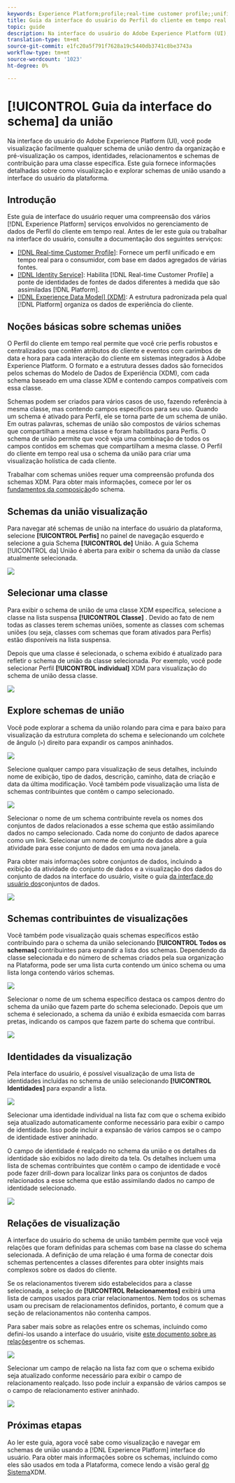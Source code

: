 ```yaml
---
keywords: Experience Platform;profile;real-time customer profile;;unified profile;Unified Profile;unified;Profile;rtcp;enable profile;Enable profile;Union schema;UNION PROFILE;union profile
title: Guia da interface do usuário do Perfil do cliente em tempo real
topic: guide
description: Na interface do usuário do Adobe Experience Platform (UI), você pode visualização facilmente qualquer schema de união dentro da organização e pré-visualização os campos, identidades, relacionamentos e schemas de contribuição para uma classe específica. Este guia fornece informações detalhadas sobre como visualização e explorar schemas de união usando a interface do usuário da plataforma.
translation-type: tm+mt
source-git-commit: e1fc20a5f791f7628a19c5440db3741c8be3743a
workflow-type: tm+mt
source-wordcount: '1023'
ht-degree: 0%

---
```



# [!UICONTROL Guia da interface do schema] da união

Na interface do usuário do Adobe Experience Platform (UI), você pode visualização facilmente qualquer schema de união dentro da organização e pré-visualização os campos, identidades, relacionamentos e schemas de contribuição para uma classe específica. Este guia fornece informações detalhadas sobre como visualização e explorar schemas de união usando a interface do usuário da plataforma.

## Introdução

Este guia de interface do usuário requer uma compreensão dos vários [!DNL Experience Platform] serviços envolvidos no gerenciamento de dados de Perfil do cliente em tempo real. Antes de ler este guia ou trabalhar na interface do usuário, consulte a documentação dos seguintes serviços:

* [[!DNL Real-time Customer Profile]](../home.md): Fornece um perfil unificado e em tempo real para o consumidor, com base em dados agregados de várias fontes.
* [[!DNL Identity Service]](../../identity-service/home.md): Habilita [!DNL Real-time Customer Profile] a ponte de identidades de fontes de dados diferentes à medida que são assimiladas [!DNL Platform].
* [[!DNL Experience Data Model] (XDM)](../../xdm/home.md): A estrutura padronizada pela qual [!DNL Platform] organiza os dados de experiência do cliente.

## Noções básicas sobre schemas uniões

O Perfil do cliente em tempo real permite que você crie perfis robustos e centralizados que contêm atributos do cliente e eventos com carimbos de data e hora para cada interação do cliente em sistemas integrados à Adobe Experience Platform. O formato e a estrutura desses dados são fornecidos pelos schemas do Modelo de Dados de Experiência (XDM), com cada schema baseado em uma classe XDM e contendo campos compatíveis com essa classe.

Schemas podem ser criados para vários casos de uso, fazendo referência à mesma classe, mas contendo campos específicos para seu uso. Quando um schema é ativado para Perfil, ele se torna parte de um schema de união. Em outras palavras, schemas de união são compostos de vários schemas que compartilham a mesma classe e foram habilitados para Perfis. O schema de união permite que você veja uma combinação de todos os campos contidos em schemas que compartilham a mesma classe. O Perfil do cliente em tempo real usa o schema da união para criar uma visualização holística de cada cliente.

Trabalhar com schemas uniões requer uma compreensão profunda dos schemas XDM. Para obter mais informações, comece por ler os [fundamentos da composição](../../xdm/schema/composition.md)do schema.

## Schemas da união visualização

Para navegar até schemas de união na interface do usuário da plataforma, selecione **[!UICONTROL Perfis]** no painel de navegação esquerdo e selecione a guia Schema **[!UICONTROL de]** União. A guia Schema [!UICONTROL da] União é aberta para exibir o schema da união da classe atualmente selecionada.

![](../images/union-schema/union-schema-landing.png)

## Selecionar uma classe

Para exibir o schema de união de uma classe XDM específica, selecione a classe na lista suspensa **[!UICONTROL Classe]** . Devido ao fato de nem todas as classes terem schemas uniões, somente as classes com schemas uniões (ou seja, classes com schemas que foram ativados para Perfis) estão disponíveis na lista suspensa.

Depois que uma classe é selecionada, o schema exibido é atualizado para refletir o schema de união da classe selecionada. Por exemplo, você pode selecionar Perfil **[!UICONTROL individual]** XDM para visualização do schema de união dessa classe.

![](../images/union-schema/union-schema-class.png)

## Explore schemas de união

Você pode explorar a schema da união rolando para cima e para baixo para visualização da estrutura completa do schema e selecionando um colchete de ângulo (`>`) direito para expandir os campos aninhados.

![](../images/union-schema/union-schema-explore.png)

Selecione qualquer campo para visualização de seus detalhes, incluindo nome de exibição, tipo de dados, descrição, caminho, data de criação e data da última modificação. Você também pode visualização uma lista de schemas contribuintes que contêm o campo selecionado.

![](../images/union-schema/union-schema-explore-field.png)

Selecionar o nome de um schema contribuinte revela os nomes dos conjuntos de dados relacionados a esse schema que estão assimilando dados no campo selecionado. Cada nome do conjunto de dados aparece como um link. Selecionar um nome de conjunto de dados abre a guia atividade para esse conjunto de dados em uma nova janela.

Para obter mais informações sobre conjuntos de dados, incluindo a exibição da atividade do conjunto de dados e a visualização dos dados do conjunto de dados na interface do usuário, visite o guia [da interface do usuário dos](../../catalog/datasets/user-guide.md)conjuntos de dados.

![](../images/union-schema/union-schema-field-datasets.png)

## Schemas contribuintes de visualizações

Você também pode visualização quais schemas específicos estão contribuindo para o schema da união selecionando **[!UICONTROL Todos os schemas]** contribuintes para expandir a lista dos schemas. Dependendo da classe selecionada e do número de schemas criados pela sua organização na Plataforma, pode ser uma lista curta contendo um único schema ou uma lista longa contendo vários schemas.

![](../images/union-schema/union-schema-contributing-schemas.png)

Selecionar o nome de um schema específico destaca os campos dentro do schema da união que fazem parte do schema selecionado. Depois que um schema é selecionado, a schema da união é exibida esmaecida com barras pretas, indicando os campos que fazem parte do schema que contribui.

![](../images/union-schema/union-schema-select-schema.png)

## Identidades da visualização

Pela interface do usuário, é possível visualização de uma lista de identidades incluídas no schema de união selecionando **[!UICONTROL Identidades]** para expandir a lista.

![](../images/union-schema/union-schema-identities.png)

Selecionar uma identidade individual na lista faz com que o schema exibido seja atualizado automaticamente conforme necessário para exibir o campo de identidade. Isso pode incluir a expansão de vários campos se o campo de identidade estiver aninhado.

O campo de identidade é realçado no schema da união e os detalhes da identidade são exibidos no lado direito da tela. Os detalhes incluem uma lista de schemas contribuintes que contêm o campo de identidade e você pode fazer drill-down para localizar links para os conjuntos de dados relacionados a esse schema que estão assimilando dados no campo de identidade selecionado.

![](../images/union-schema/union-schema-select-identity.png)

## Relações de visualização

A interface do usuário do schema de união também permite que você veja relações que foram definidas para schemas com base na classe do schema selecionada. A definição de uma relação é uma forma de conectar dois schemas pertencentes a classes diferentes para obter insights mais complexos sobre os dados do cliente.

Se os relacionamentos tiverem sido estabelecidos para a classe selecionada, a seleção de **[!UICONTROL Relacionamentos]** exibirá uma lista de campos usados para criar relacionamentos. Nem todos os schemas usam ou precisam de relacionamentos definidos, portanto, é comum que a seção de relacionamentos não contenha campos.

Para saber mais sobre as relações entre os schemas, incluindo como defini-los usando a interface do usuário, visite [este documento sobre as relações](../../xdm/tutorials/relationship-ui.md)entre os schemas.

![](../images/union-schema/union-schema-relationships.png)

Selecionar um campo de relação na lista faz com que o schema exibido seja atualizado conforme necessário para exibir o campo de relacionamento realçado. Isso pode incluir a expansão de vários campos se o campo de relacionamento estiver aninhado.

![](../images/union-schema/union-schema-select-relationship.png)

## Próximas etapas

Ao ler este guia, agora você sabe como visualização e navegar em schemas de união usando a [!DNL Experience Platform] interface do usuário. Para obter mais informações sobre os schemas, incluindo como eles são usados em toda a Plataforma, comece lendo a visão geral [do Sistema](../../xdm/home.md)XDM.

